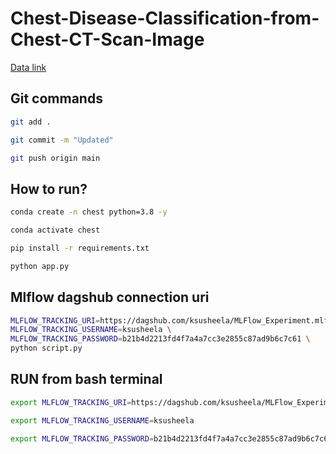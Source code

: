 # Chest-Disease-Classification-from-Chest-CT-Scan-Image


 [Data link](https://drive.google.com/file/d/1n3se-pYdtAmu2j7_pC8rEwh6Yt-4W25E/view?usp=sharing)



## Git commands

```bash
git add .

git commit -m "Updated"

git push origin main
```

## How to run?

```bash
conda create -n chest python=3.8 -y
```

```bash
conda activate chest
```

```bash
pip install -r requirements.txt
```

```bash
python app.py
```

## Mlflow dagshub connection uri

``` bash
MLFLOW_TRACKING_URI=https://dagshub.com/ksusheela/MLFlow_Experiment.mlflow \
MLFLOW_TRACKING_USERNAME=ksusheela \
MLFLOW_TRACKING_PASSWORD=b21b4d2213fd4f7a4a7cc3e2855c87ad9b6c7c61 \
python script.py
```
## RUN from bash terminal

``` bash
export MLFLOW_TRACKING_URI=https://dagshub.com/ksusheela/MLFlow_Experiment.mlflow 

export MLFLOW_TRACKING_USERNAME=ksusheela 

export MLFLOW_TRACKING_PASSWORD=b21b4d2213fd4f7a4a7cc3e2855c87ad9b6c7c61 

```

